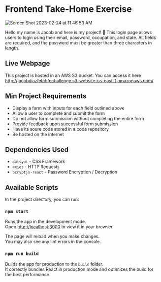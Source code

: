 #  Frontend Take-Home Exercise
![Screen Shot 2023-02-24 at 11 46 53 AM](https://user-images.githubusercontent.com/54045615/221251522-1bcd0e11-e207-4caa-bf9a-14210421b226.png)

Hello my name is Jacob and here is my project!  🙂
 This login page allows users to login using their email, password, occupation, and state. All fields are required, and the password must be greater than three characters in length.
 
## Live Webpage
This project is hosted in an AWS S3 bucket. You can access it here
http://jacobdiazfetchfechallenge.s3-website-us-east-1.amazonaws.com/

## Min Project Requirements
-   Display a form with inputs for each field outlined above
-   Allow a user to complete and submit the form
-   Do not allow form submission without completing the entire form
-   Provide feedback upon successful form submission
-   Have its soure code stored in a code repository
-   Be hosted on the internet
## Dependencies Used

 - `daisyui` - CSS Framework
 - `axios` - HTTP Requests
 - `bcryptjs-react` - Password Encryption / Decryption



##  Available Scripts
In the project directory, you can run:

### `npm start`
Runs the app in the development mode.  
Open  [http://localhost:3000](http://localhost:3000/)  to view it in your browser.

The page will reload when you make changes.  
You may also see any lint errors in the console.

### `npm run build`

Builds the app for production to the  `build`  folder.  
It correctly bundles React in production mode and optimizes the build for the best performance.
